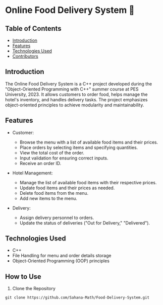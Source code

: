 # Online Food Delivery System 🥘

## Table of Contents

- [Introduction](#introduction)
- [Features](#features)
- [Technologies Used](#technologies-used)
- [Contributors](#contributors)

## Introduction

The Online Food Delivery System is a C++ project developed during the "Object-Oriented Programming with C++" summer course at PES University, 2023. It allows customers to order food, helps manage the hotel's inventory, and handles delivery tasks. The project emphasizes object-oriented principles to achieve modularity and maintainability.

## Features

- Customer:
  - Browse the menu with a list of available food items and their prices.
  - Place orders by selecting items and specifying quantities.
  - View the total cost of the order.
  - Input validation for ensuring correct inputs.
  - Receive an order ID.

- Hotel Management:
  - Manage the list of available food items with their respective prices.
  - Update food items and their prices as needed.
  - Delete food items from the menu.
  - Add new items to the menu.

- Delivery:
  - Assign delivery personnel to orders.
  - Update the status of deliveries ("Out for Delivery," "Delivered").
  

## Technologies Used

- C++
- File Handling for menu and order details storage
- Object-Oriented Programming (OOP) principles

## How to Use

1. Clone the Repository
```
git clone https://github.com/Sahana-Math/Food-Delivery-System.git

```


